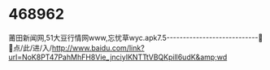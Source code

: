 # 468962
莆田新闻网,51大豆行情网www,忘忧草wyc.apk7.5----------------------------📵📵点/此/进/入/http://www.baidu.com/link?url=NoK8PT47PahMhFH8Vie_jnciyIKNTTtVBQKpill6udK&amp;wd
